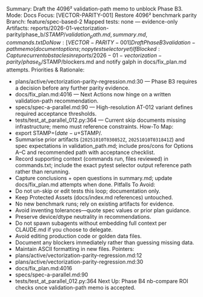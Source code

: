 Summary: Draft the 4096² validation-path memo to unblock Phase B3.
Mode: Docs
Focus: [VECTOR-PARITY-001] Restore 4096² benchmark parity
Branch: feature/spec-based-2
Mapped tests: none — evidence-only
Artifacts: reports/2026-01-vectorization-parity/phase_b/$STAMP/{validation_path.md,summary.md,commands.txt}
Do Now: [VECTOR-PARITY-001] Draft Phase B3 validation-path memo (document options; no pytest selector yet)
If Blocked: Capture current obstacles in reports/2026-01-vectorization-parity/phase_b/$STAMP/blockers.md and notify galph in docs/fix_plan.md attempts.
Priorities & Rationale:
- plans/active/vectorization-parity-regression.md:30 — Phase B3 requires a decision before any further parity evidence.
- docs/fix_plan.md:4016 — Next Actions now hinge on a written validation-path recommendation.
- specs/spec-a-parallel.md:90 — High-resolution AT-012 variant defines required acceptance thresholds.
- tests/test_at_parallel_012.py:364 — Current skip documents missing infrastructure; memo must reference constraints.
How-To Map:
- export STAMP=$(date -u +%Y%m%dT%H%M%SZ); mkdir -p reports/2026-01-vectorization-parity/phase_b/$STAMP/.
- Summarise prior artifacts (`20251010T030852Z`, `20251010T031841Z`) and spec expectations in validation_path.md; include pros/cons for Options A–C and recommended path with acceptance checklist.
- Record supporting context (commands run, files reviewed) in commands.txt; include the exact pytest selector output reference path rather than rerunning.
- Capture conclusions + open questions in summary.md; update docs/fix_plan.md attempts when done.
Pitfalls To Avoid:
- Do not un-skip or edit tests this loop; documentation only.
- Keep Protected Assets (docs/index.md references) untouched.
- No new benchmark runs; rely on existing artifacts for evidence.
- Avoid inventing tolerances—quote spec values or prior plan guidance.
- Preserve device/dtype neutrality in recommendations.
- Do not spawn subagents without embedding full context per CLAUDE.md if you choose to delegate.
- Avoid editing production code or golden data files.
- Document any blockers immediately rather than guessing missing data.
- Maintain ASCII formatting in new files.
Pointers:
- plans/active/vectorization-parity-regression.md:12
- plans/active/vectorization-parity-regression.md:30
- docs/fix_plan.md:4016
- specs/spec-a-parallel.md:90
- tests/test_at_parallel_012.py:364
Next Up: Phase B4 nb-compare ROI checks once validation-path memo is accepted.
